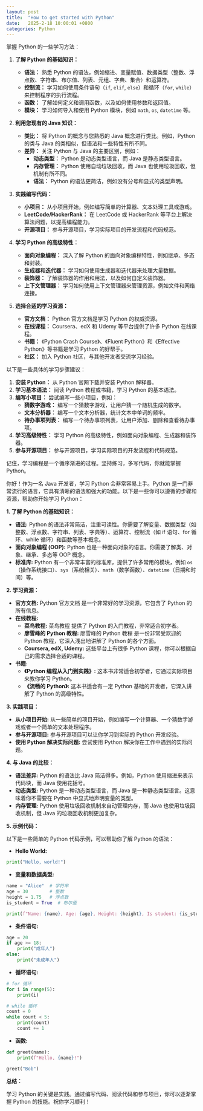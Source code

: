 ```yaml
---
layout: post
title:  "How to get started with Python"
date:   2025-2-18 10:00:01 +0800
categories: Python
---
```

掌握 Python 的一些学习方法：

1. **了解 Python 的基础知识：**
   *   **语法：** 熟悉 Python 的语法，例如缩进、变量赋值、数据类型（整数、浮点数、字符串、布尔值、列表、元组、字典、集合）和运算符。
   *   **控制流：** 学习如何使用条件语句（`if`, `elif`, `else`）和循环（`for`, `while`）来控制程序的执行流程。
   *   **函数：** 了解如何定义和调用函数，以及如何使用参数和返回值。
   *   **模块：** 学习如何导入和使用 Python 模块，例如 `math`, `os`, `datetime` 等。

2. **利用您现有的 Java 知识：**
   *   **类比：** 将 Python 的概念与您熟悉的 Java 概念进行类比。例如，Python 的类与 Java 的类相似，但语法和一些特性有所不同。
   *   **差异：** 关注 Python 与 Java 的主要区别，例如：
        *   **动态类型：** Python 是动态类型语言，而 Java 是静态类型语言。
        *   **内存管理：** Python 使用自动垃圾回收，而 Java 也使用垃圾回收，但机制有所不同。
        *   **语法：** Python 的语法更简洁，例如没有分号和显式的类型声明。

3. **实践编写代码：**
   *   **小项目：** 从小项目开始，例如编写简单的计算器、文本处理工具或游戏。
   *   **LeetCode/HackerRank：** 在 LeetCode 或 HackerRank 等平台上解决算法问题，以提高编程能力。
   *   **开源项目：** 参与开源项目，学习实际项目的开发流程和代码规范。

4. **学习 Python 的高级特性：**
   *   **面向对象编程：** 深入了解 Python 的面向对象编程特性，例如继承、多态和封装。
   *   **生成器和迭代器：** 学习如何使用生成器和迭代器来处理大量数据。
   *   **装饰器：** 了解装饰器的作用和用法，以及如何自定义装饰器。
   *   **上下文管理器：** 学习如何使用上下文管理器来管理资源，例如文件和网络连接。

5. **选择合适的学习资源：**
   *   **官方文档：** Python 官方文档是学习 Python 的权威资源。
   *   **在线课程：** Coursera、edX 和 Udemy 等平台提供了许多 Python 在线课程。
   *   **书籍：** 《Python Crash Course》、《Fluent Python》和《Effective Python》等书籍是学习 Python 的好帮手。
   *   **社区：** 加入 Python 社区，与其他开发者交流学习经验。

以下是一些具体的学习步骤建议：

1.  **安装 Python：** 从 Python 官网下载并安装 Python 解释器。
2.  **学习基本语法：** 阅读 Python 教程或书籍，学习 Python 的基本语法。
3.  **编写小项目：** 尝试编写一些小项目，例如：
    *   **猜数字游戏：** 编写一个猜数字游戏，让用户猜一个随机生成的数字。
    *   **文本分析器：** 编写一个文本分析器，统计文本中单词的频率。
    *   **待办事项列表：** 编写一个待办事项列表，让用户添加、删除和查看待办事项。
4.  **学习高级特性：** 学习 Python 的高级特性，例如面向对象编程、生成器和装饰器。
5.  **参与开源项目：** 参与开源项目，学习实际项目的开发流程和代码规范。

记住，学习编程是一个循序渐进的过程。坚持练习，多写代码，你就能掌握 Python。


 你好！作为一名 Java 开发者，学习 Python 会非常容易上手。Python 是一门非常流行的语言，它具有清晰的语法和强大的功能。以下是一些你可以遵循的步骤和资源，帮助你开始学习 Python：

**1. 了解 Python 的基础知识：**

*   **语法:** Python 的语法非常简洁，注重可读性。你需要了解变量、数据类型（如整数、浮点数、字符串、列表、字典等）、运算符、控制流（如 if 语句、for 循环、while 循环）和函数等基本概念。
*   **面向对象编程 (OOP):** Python 也是一种面向对象的语言。你需要了解类、对象、继承、多态等 OOP 概念。
*   **标准库:** Python 有一个非常丰富的标准库，提供了许多常用的模块，例如 `os`（操作系统接口）、`sys`（系统相关）、`math`（数学函数）、`datetime`（日期和时间）等。

**2. 学习资源：**

*   **官方文档:** Python 官方文档 是一个非常好的学习资源，它包含了 Python 的所有信息。
*   **在线教程:**
    *   **菜鸟教程:** 菜鸟教程 提供了 Python 的入门教程，非常适合初学者。
    *   **廖雪峰的 Python 教程:** 廖雪峰的 Python 教程 是一份非常受欢迎的 Python 教程，它深入浅出地讲解了 Python 的各个方面。
    *   **Coursera, edX, Udemy:** 这些平台上有很多 Python 课程，你可以根据自己的需求选择合适的课程。
*   **书籍:**
    *   **《Python 编程从入门到实践》:** 这本书非常适合初学者，它通过实际项目来教你学习 Python。
    *   **《流畅的 Python》:** 这本书适合有一定 Python 基础的开发者，它深入讲解了 Python 的高级特性。

**3. 实践项目：**

*   **从小项目开始:** 从一些简单的项目开始，例如编写一个计算器、一个猜数字游戏或者一个简单的文本处理程序。
*   **参与开源项目:** 参与开源项目可以让你学习到实际的 Python 开发经验。
*   **使用 Python 解决实际问题:** 尝试使用 Python 解决你在工作中遇到的实际问题。

**4. 与 Java 的比较：**

*   **语法差异:** Python 的语法比 Java 简洁得多。例如，Python 使用缩进来表示代码块，而 Java 使用花括号。
*   **动态类型:** Python 是一种动态类型语言，而 Java 是一种静态类型语言。这意味着你不需要在 Python 中显式地声明变量的类型。
*   **内存管理:** Python 使用垃圾回收机制来自动管理内存，而 Java 也使用垃圾回收机制，但 Java 的垃圾回收机制更加复杂。

**5. 示例代码：**

以下是一些简单的 Python 代码示例，可以帮助你了解 Python 的语法：

*   **Hello World:**

```python
print("Hello, world!")
```

*   **变量和数据类型:**

```python
name = "Alice"  # 字符串
age = 30        # 整数
height = 1.75   # 浮点数
is_student = True  # 布尔值

print(f"Name: {name}, Age: {age}, Height: {height}, Is student: {is_student}")
```

*   **条件语句:**

```python
age = 20
if age >= 18:
    print("成年人")
else:
    print("未成年人")
```

*   **循环语句:**

```python
# for 循环
for i in range(5):
    print(i)

# while 循环
count = 0
while count < 5:
    print(count)
    count += 1
```

*   **函数:**

```python
def greet(name):
    print(f"Hello, {name}!")

greet("Bob")
```

**总结：**

学习 Python 的关键是实践。通过编写代码、阅读代码和参与项目，你可以逐渐掌握 Python 的技能。祝你学习顺利！

